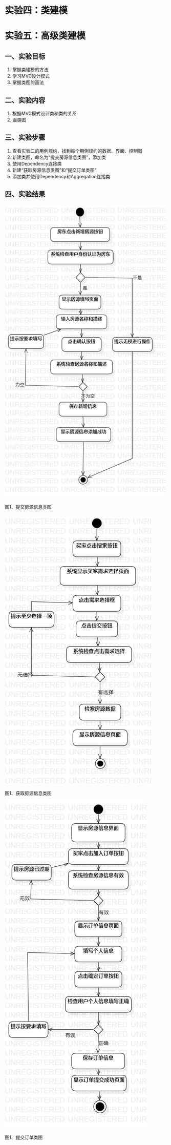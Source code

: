 # 实验四：类建模
# 实验五：高级类建模

## 一、实验目标
1. 掌握类建模的方法
2. 学习MVC设计模式
3. 掌握类图的画法

## 二、实验内容
1. 根据MVC模式设计类和类的关系
2. 画类图

## 三、实验步骤

1. 查看实验二的用例规约，找到每个用例规约的数据、界面、控制器
2. 新建类图，命名为“提交房源信息类图”，添加类
3. 使用Dependency连接类
4. 新建“获取房源信息类图”和“提交订单类图”
5. 添加类并使用Dependency和Aggregation连接类

## 四、实验结果

![类图](./提交房源信息.jpg)

图1、提交房源信息类图

![类图](./获取房源信息.jpg)

图1、获取房源信息类图

![类图](./提交订单.jpg)

图1、提交订单类图
